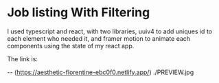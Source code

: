 # Job listing With Filtering

I used typescript and react, with two libraries, uuiv4 to add uniques id to each element who needed it, and framer motion to animate each components using the state of my react app.

The link is:

-- (https://aesthetic-florentine-ebc0f0.netlify.app/)
./PREVIEW.jpg
